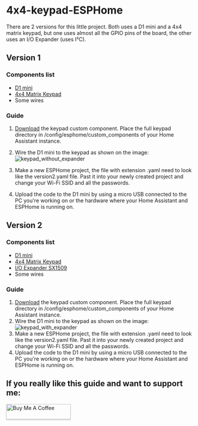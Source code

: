 # 4x4-keypad-ESPHome

There are 2 versions for this little project. Both uses a D1 mini and a 4x4 matrix keypad, but one uses almost all the GPIO pins of the board, the other uses an I/O Expander (uses I²C). 

## Version 1
### Components list
* [D1 mini](https://www.aliexpress.com/item/1005001604805832.html)
* [4x4 Matrix Keypad](https://www.aliexpress.com/item/4000873237364.html)
* Some wires
### Guide
1) [Download](https://github.com/ssieb/custom_components/tree/master/keypad) the keypad custom component. Place the full keypad directory in /config/esphome/custom_components of your Home Assistant instance. 
2) Wire the D1 mini to the keypad as shown on the image: ![keypad_without_expander](https://user-images.githubusercontent.com/80924413/136712899-72927ca9-6afb-4dac-8479-22d9ad7cd70d.jpg)

3) Make a new ESPHome project, the file with extension .yaml need to look like the version2.yaml file. Past it into your newly created project and change your Wi-Fi SSID and all the passwords.
4) Upload the code to the D1 mini by using a micro USB connected to the PC you're working on or the hardware where your Home Assistant and ESPHome is running on.  

## Version 2
### Components list
* [D1 mini](https://www.aliexpress.com/item/1005001604805832.html)
* [4x4 Matrix Keypad](https://www.aliexpress.com/item/4000873237364.html)
* [I/O Expander SX1509](https://www.aliexpress.com/item/32778886595.html)
* Some wires
### Guide
1) [Download](https://github.com/ssieb/custom_components/tree/master/keypad) the keypad custom component. Place the full keypad directory in /config/esphome/custom_components of your Home Assistant instance. 
2) Wire the D1 mini to the keypad as shown on the image: ![keypad_with_expander](https://user-images.githubusercontent.com/80924413/136712563-da5e8959-ab6d-4f21-8b23-9407ec69e91a.jpg)
3) Make a new ESPHome project, the file with extension .yaml need to look like the version2.yaml file. Past it into your newly created project and change your Wi-Fi SSID and all the passwords.
4) Upload the code to the D1 mini by using a micro USB connected to the PC you're working on or the hardware where your Home Assistant and ESPHome is running on.

## If you really like this guide and want to support me:

<a href="https://www.buymeacoffee.com/rubs" target="_blank"><img src="https://www.buymeacoffee.com/assets/img/custom_images/orange_img.png" alt="Buy Me A Coffee" style="height: 41px !important;width: 174px !important;box-shadow: 0px 3px 2px 0px rgba(190, 190, 190, 0.5) !important;-webkit-box-shadow: 0px 3px 2px 0px rgba(190, 190, 190, 0.5) !important;" ></a> 
